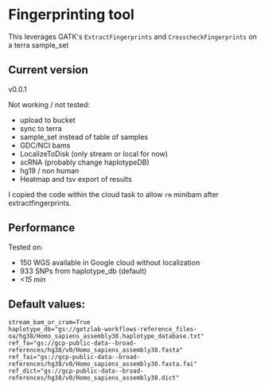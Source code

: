 # Fingerprinting tool

This leverages GATK's `ExtractFingerprints` and `CrosscheckFingerprints` on a terra sample_set

## Current version

v0.0.1

Not working / not tested: 

- upload to bucket
- sync to terra
- sample_set instead of table of samples
- GDC/NCI bams
- LocalizeToDisk (only stream or local for now)
- scRNA (probably change haplotypeDB)
- hg19 / non human
- Heatmap and tsv export of results

I copied the code within the cloud task to allow `rm` minibam after extractfingerprints.

## Performance

Tested on:

- 150 WGS available in Google cloud without localization
- 933 SNPs from haplotype_db (default)
- *<15 min*

## Default values:

```
stream_bam_or_cram=True
haplotype_db="gs://getzlab-workflows-reference_files-oa/hg38/Homo_sapiens_assembly38.haplotype_database.txt"
ref_fa="gs://gcp-public-data--broad-references/hg38/v0/Homo_sapiens_assembly38.fasta"
ref_fai="gs://gcp-public-data--broad-references/hg38/v0/Homo_sapiens_assembly38.fasta.fai"
ref_dict="gs://gcp-public-data--broad-references/hg38/v0/Homo_sapiens_assembly38.dict"
```
